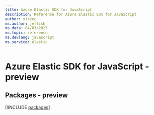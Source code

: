 ```yaml
---
title: Azure Elastic SDK for JavaScript
description: Reference for Azure Elastic SDK for JavaScript
author: xirzec
ms.author: jeffish
ms.data: 04/03/2023
ms.topic: reference
ms.devlang: javascript
ms.service: elastic
---
```

# Azure Elastic SDK for JavaScript - preview
## Packages - preview
[!INCLUDE [packages](elastic-index.md)]
